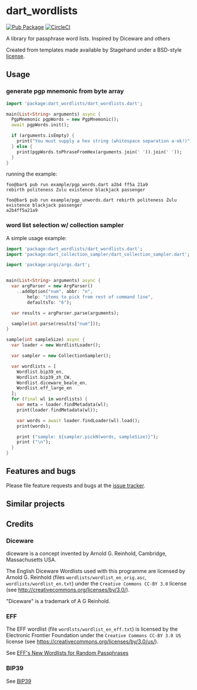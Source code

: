 # dart_wordlists
[![Pub Package](https://img.shields.io/pub/v/dart_wordlists.svg)](https://pub.dartlang.org/packages/dart_wordlists)
[![CircleCI](https://circleci.com/gh/stevesea/dart_wordlists.svg?style=svg)](https://circleci.com/gh/stevesea/dart_wordlists)

A library for passphrase word lists. Inspired by Diceware and others

Created from templates made available by Stagehand under a BSD-style
[license](https://github.com/dart-lang/stagehand/blob/master/LICENSE).

## Usage

### generate pgp mnemonic from byte array

```dart
import 'package:dart_wordlists/dart_wordlists.dart';

main(List<String> arguments) async {
  PgpMnemonic pgpWords = new PgpMnemonic();
  await pgpWords.init();

  if (arguments.isEmpty) {
    print("You must supply a hex string (whitespace separation a-ok!)");
  } else {
    print(pgpWords.toPhraseFromHex(arguments.join(' ')).join(' '));
  }
}
```
running the example:
```console
foo@bar$ pub run example/pgp_words.dart a2b4 ff5a 21a9
rebirth politeness Zulu existence blackjack passenger

foo@bar$ pub run example/pgp_unwords.dart rebirth politeness Zulu existence blackjack passenger
a2b4ff5a21a9
```


### word list selection w/ collection sampler

A simple usage example:

```dart
import 'package:dart_wordlists/dart_wordlists.dart';
import 'package:dart_collection_sampler/dart_collection_sampler.dart';

import 'package:args/args.dart';


main(List<String> arguments) async {
  var argParser = new ArgParser()
    ..addOption("num", abbr: "n",
        help: "items to pick from rest of command line",
        defaultsTo: "6");

  var results = argParser.parse(arguments);

  sample(int.parse(results["num"]));
}

sample(int sampleSize) async {
  var loader = new WordlistLoader();

  var sampler = new CollectionSampler();

  var wordlists = [
    Wordlist.bip39_en,
    Wordlist.bip39_zh_CW,
    Wordlist.diceware_beale_en,
    Wordlist.eff_large_en
  ];
  for (final wl in wordlists) {
    var meta = loader.findMetadata(wl);
    print(loader.findMetadata(wl));

    var words = await loader.findLoader(wl).load();
    print(words);

    print ("sample: ${sampler.pickN(words, sampleSize)}");
    print ("\n");
  }
}
```



## Features and bugs

Please file feature requests and bugs at the [issue tracker][tracker].

[tracker]: https://github.com/stevesea/dart_wordlists/issues

## Similar projects

## Credits


### Diceware

diceware is a concept invented by Arnold G. Reinhold, Cambridge, Massachusetts
USA.

The English Diceware Wordlists used with this programme are licensed
by Arnold G. Reinhold (files ``wordlists/wordlist_en_orig.asc``,
``wordlists/wordlist_en.txt``) under the `Creative Commons CC-BY 3.0`
license (see http://creativecommons.org/licenses/by/3.0/).

"Diceware" is a trademark of A G Reinhold.

### EFF

The EFF wordlist (file ``wordlsts/wordlist_en_eff.txt``) is licensed
by the Electronic Frontier Foundation under the `Creative Commons
CC-BY 3.0 US` license (see
https://creativecommons.org/licenses/by/3.0/us/).

See [EFF's New Wordlists for Random Passphrases](https://www.eff.org/deeplinks/2016/07/new-wordlists-random-passphrases)


### BIP39

See [BIP39](https://github.com/bitcoin/bips/blob/master/bip-0039.mediawiki)
